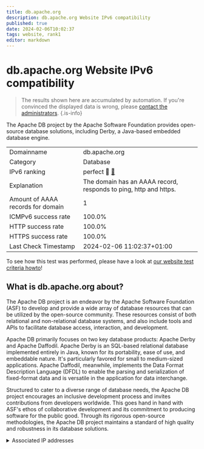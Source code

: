 ```yaml
---
title: db.apache.org
description: db.apache.org Website IPv6 compatibility
published: true
date: 2024-02-06T10:02:37
tags: website, rank1
editor: markdown
---
```


# db.apache.org Website IPv6 compatibility

> The results shown here are accumulated by automation. If you're convinced the displayed data is wrong, please [contact the administrators](/howto/chat). 
{.is-info}

The Apache DB project by the Apache Software Foundation provides open-source database solutions, including Derby, a Java-based embedded database engine.


|   |   |
| - | - |
| Domainname | db.apache.org
| Category | Database |
| IPv6 ranking | perfect :1st_place_medal: [🔗](/howto/ranking) |
| Explanation | The domain has an AAAA record, responds to ping, http and https. |
| Amount of AAAA records for domain | 1 |
| ICMPv6 success rate | 100.0%|
| HTTP success rate | 100.0% |
| HTTPS success rate | 100.0% |
| Last Check Timestamp | 2024-02-06 11:02:37+01:00 |

To see how this test was performed, please have a look at [our website test criteria howto](/howto/testcriteria/website)!


## What is db.apache.org about?
The Apache DB project is an endeavor by the Apache Software Foundation (ASF) to develop and provide a wide array of database resources that can be utilized by the open-source community. These resources consist of both relational and non-relational database systems, and also include tools and APIs to facilitate database access, interaction, and development.

Apache DB primarily focuses on two key database products: Apache Derby and Apache Daffodil. Apache Derby is an SQL-based relational database implemented entirely in Java, known for its portability, ease of use, and embeddable nature. It's particularly favored for small to medium-sized applications. Apache Daffodil, meanwhile, implements the Data Format Description Language (DFDL) to enable the parsing and serialization of fixed-format data and is versatile in the application for data interchange.

Structured to cater to a diverse range of database needs, the Apache DB project encourages an inclusive development process and invites contributions from developers worldwide. This goes hand in hand with ASF's ethos of collaborative development and its commitment to producing software for the public good. Through its rigorous open-source methodologies, the Apache DB project maintains a standard of high quality and robustness in its database solutions.



<details>
<summary>Associated IP addresses</summary>

2a04:4e42::644

</details>

